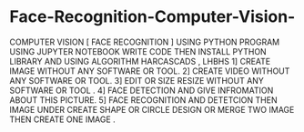 # Face-Recognition-Computer-Vision-
COMPUTER VISION  [ FACE RECOGNITION ] USING PYTHON PROGRAM USING JUPYTER NOTEBOOK WRITE CODE THEN INSTALL  PYTHON LIBRARY   AND USING ALGORITHM HARCASCADS , LHBHS    1]  CREATE IMAGE WITHOUT ANY SOFTWARE OR TOOL.  2]  CREATE VIDEO WITHOUT ANY SOFTWARE OR TOOL. 3]  EDIT OR SIZE RESIZE WITHOUT ANY SOFTWARE OR TOOL . 4] FACE DETECTION AND GIVE INFROMATION ABOUT THIS PICTURE. 5] FACE RECOGNITION AND DETETCION THEN IMAGE UNDER CREATE SHAPE OR CIRCLE DESIGN OR  MERGE TWO IMAGE THEN CREATE ONE IMAGE .   
